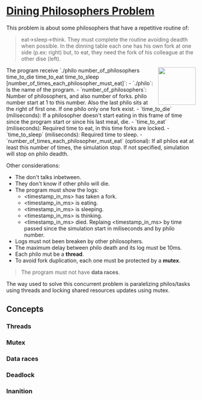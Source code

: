 # [Dining Philosophers Problem](https://en.wikipedia.org/wiki/Dining_philosophers_problem)
This problem is about some philosophers that have a repetitive routine of:
> eat->sleep->think. 
They must complete the routine avoiding deadth when possible.
In the dinning table each one has his own fork at one side (p.ex: right)
but, to eat, they need the fork of his colleague at the other dise (left).

<img align="right" width="100" height="100" src="https://es.wikipedia.org/wiki/Problema_de_la_cena_de_los_fil%C3%B3sofos#/media/Archivo:An_illustration_of_the_dining_philosophers_problem.png">
The program receive `./philo number_of_philosophers time_to_die time_to_eat
time_to_sleep [number_of_times_each_philosopher_must_eat]`:
- `./philo`: Is the name of the program.
- `number_of_philosophers`: Number of philosophers, and also number of forks.
	philo number start at 1 to this number. Also the last philo sits at 
	the right of first one. If one philo only one fork exist.
- `time_to_die` (miliseconds): If a philosopher doesn't start eating in this
   frame of time since the program start or since his last meal, die.
- `time_to_eat` (miliseconds): Required time to eat, in this time forks are
	locked.
- `time_to_sleep` (miliseconds): Required time to sleep.
- `number_of_times_each_philosopher_must_eat` (optional): If all philos
	eat at least this number of times, the simulation stop. If not specified,
	simulation will stop on philo deadth.

Other considerations:
- The don't talks inbetween.
- They don't know if other philo will die.
- The program must show the logs:
	- <timestamp_in_ms> <X> has taken a fork.
	- <timestamp_in_ms> <X> is eating.
	- <timestamp_in_ms> <X> is sleeping.
	- <timestamp_in_ms> <X> is thinking.
	- <timestamp_in_ms> <X> died.
	Replaing <timestamp_in_ms> by time passed since the simulation start
	in miliseconds and <X> by philo number.
- Logs must not been breaken by other philosophers.
- The maximum delay between philo death and its log must be 10ms.
- Each philo mut be a **thread**.
- To avoid fork duplication, each one must be protected by a **mutex**. 
> The program must not have **data races**.

The way used to solve this concurrent problem is paralelizing philos/tasks
using threads and locking shared resources updates using mutex.

## Concepts
### Threads
### Mutex
### Data races
### Deadlock
### Inanition
